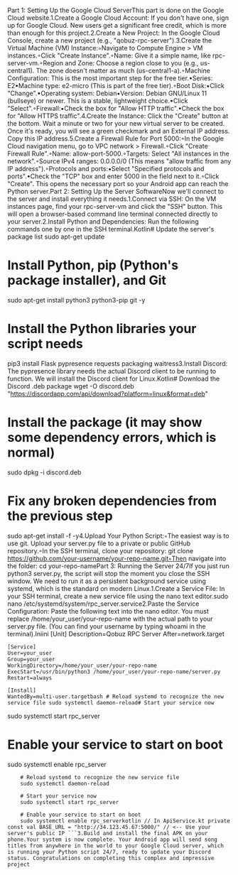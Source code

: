 Part 1: Setting Up the Google Cloud ServerThis part is done on the Google Cloud website.1.Create a Google Cloud Account: If you don't have one, sign up for Google Cloud. New users get a significant free credit, which is more than enough for this project.2.Create a New Project: In the Google Cloud Console, create a new project (e.g., "qobuz-rpc-server").3.Create the Virtual Machine (VM) Instance:◦Navigate to Compute Engine > VM instances.◦Click "Create Instance".◦Name: Give it a simple name, like rpc-server-vm.◦Region and Zone: Choose a region close to you (e.g., us-central1). The zone doesn't matter as much (us-central1-a).◦Machine Configuration: This is the most important step for the free tier.▪Series: E2▪Machine type: e2-micro (This is part of the free tier).◦Boot Disk:▪Click "Change".▪Operating system: Debian▪Version: Debian GNU/Linux 11 (bullseye) or newer. This is a stable, lightweight choice.▪Click "Select".◦Firewall:▪Check the box for "Allow HTTP traffic".▪Check the box for "Allow HTTPS traffic".4.Create the Instance: Click the "Create" button at the bottom. Wait a minute or two for your new virtual server to be created. Once it's ready, you will see a green checkmark and an External IP address. Copy this IP address.5.Create a Firewall Rule for Port 5000:◦In the Google Cloud navigation menu, go to VPC network > Firewall.◦Click "Create Firewall Rule".◦Name: allow-port-5000.◦Targets: Select "All instances in the network".◦Source IPv4 ranges: 0.0.0.0/0 (This means "allow traffic from any IP address").◦Protocols and ports:▪Select "Specified protocols and ports".▪Check the "TCP" box and enter 5000 in the field next to it.◦Click "Create". This opens the necessary port so your Android app can reach the Python server.Part 2: Setting Up the Server SoftwareNow we'll connect to the server and install everything it needs.1.Connect via SSH: On the VM instances page, find your rpc-server-vm and click the "SSH" button. This will open a browser-based command line terminal connected directly to your server.2.Install Python and Dependencies: Run the following commands one by one in the SSH terminal.Kotlin# Update the server's package list
sudo apt-get update

# Install Python, pip (Python's package installer), and Git
sudo apt-get install python3 python3-pip git -y

# Install the Python libraries your script needs
pip3 install Flask pypresence requests packaging waitress3.Install Discord: The pypresence library needs the actual Discord client to be running to function. We will install the Discord client for Linux.Kotlin# Download the Discord .deb package
wget -O discord.deb "https://discordapp.com/api/download?platform=linux&format=deb"

# Install the package (it may show some dependency errors, which is normal)
sudo dpkg -i discord.deb

# Fix any broken dependencies from the previous step
sudo apt-get install -f -y4.Upload Your Python Script:◦The easiest way is to use git. Upload your server.py file to a private or public GitHub repository.◦In the SSH terminal, clone your repository: git clone https://github.com/your-username/your-repo-name.git◦Then navigate into the folder: cd your-repo-namePart 3: Running the Server 24/7If you just run python3 server.py, the script will stop the moment you close the SSH window. We need to run it as a persistent background service using systemd, which is the standard on modern Linux.1.Create a Service File: In your SSH terminal, create a new service file using the nano text editor.sudo nano /etc/systemd/system/rpc_server.service2.Paste the Service Configuration: Paste the following text into the nano editor. You must replace /home/your_user/your-repo-name with the actual path to your server.py file. (You can find your username by typing whoami in the terminal).Iniini
    [Unit]
    Description=Qobuz RPC Server
    After=network.target
    
    [Service]
    User=your_user 
    Group=your_user
    WorkingDirectory=/home/your_user/your-repo-name
    ExecStart=/usr/bin/python3 /home/your_user/your-repo-name/server.py
    Restart=always
    
    [Install]
    WantedBy=multi-user.targetbash # Reload systemd to recognize the new service file sudo systemctl daemon-reload# Start your service now
sudo systemctl start rpc_server

# Enable your service to start on boot
sudo systemctl enable rpc_server
```4.Check the Status: You can check if your server is running correctly with:Shell Scriptbash
    # Reload systemd to recognize the new service file
    sudo systemctl daemon-reload
    
    # Start your service now
    sudo systemctl start rpc_server
    
    # Enable your service to start on boot
    sudo systemctl enable rpc_serverkotlin // In ApiService.kt private const val BASE_URL = "http://34.123.45.67:5000/" // <-- Use your server's public IP ```3.Build and install the final APK on your phone.Your system is now complete. Your Android app will send song titles from anywhere in the world to your Google Cloud server, which is running your Python script 24/7, ready to update your Discord status. Congratulations on completing this complex and impressive project